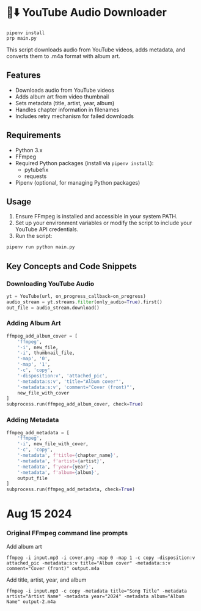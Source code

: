# 🎥⬇️ YouTube Audio Downloader

```
pipenv install
prp main.py
```

This script downloads audio from YouTube videos, adds metadata, and converts them to .m4a format with album art.

## Features

- Downloads audio from YouTube videos
- Adds album art from video thumbnail
- Sets metadata (title, artist, year, album)
- Handles chapter information in filenames
- Includes retry mechanism for failed downloads

## Requirements

- Python 3.x
- FFmpeg
- Required Python packages (install via `pipenv install`):
  - pytubefix
  - requests
- Pipenv (optional, for managing Python packages)

## Usage

1. Ensure FFmpeg is installed and accessible in your system PATH.
2. Set up your environment variables or modify the script to include your YouTube API credentials.
3. Run the script:

```python
pipenv run python main.py
```

## Key Concepts and Code Snippets

### Downloading YouTube Audio

```python
yt = YouTube(url, on_progress_callback=on_progress)
audio_stream = yt.streams.filter(only_audio=True).first()
out_file = audio_stream.download()
```

### Adding Album Art

```python
ffmpeg_add_album_cover = [
    'ffmpeg',
    '-i', new_file,
    '-i', thumbnail_file,
    '-map', '0',
    '-map', '1',
    '-c', 'copy',
    '-disposition:v', 'attached_pic',
    '-metadata:s:v', 'title="Album cover"',
    '-metadata:s:v', 'comment="Cover (front)"',
    new_file_with_cover
]
subprocess.run(ffmpeg_add_album_cover, check=True)
```

### Adding Metadata

```python
ffmpeg_add_metadata = [
    'ffmpeg',
    '-i', new_file_with_cover,
    '-c', 'copy',
    '-metadata', f'title={chapter_name}',
    '-metadata', f'artist={artist}',
    '-metadata', f'year={year}',
    '-metadata', f'album={album}',
    output_file
]
subprocess.run(ffmpeg_add_metadata, check=True)
```

# Aug 15 2024

### Original FFmpeg command line prompts

Add album art

```
ffmpeg -i input.mp3 -i cover.png -map 0 -map 1 -c copy -disposition:v attached_pic -metadata:s:v title="Album cover" -metadata:s:v comment="Cover (front)" output.m4a
```

Add title, artist, year, and album

```
ffmpeg -i input.mp3 -c copy -metadata title="Song Title" -metadata artist="Artist Name" -metadata year="2024" -metadata album="Album Name" output-2.m4a
```

